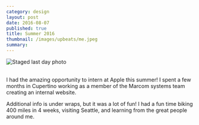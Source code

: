 ```yaml
---
category: design
layout: post
date: 2016-08-07
published: true
title: Summer 2016
thumbnail: /images/upbeats/me.jpeg
summary: 
---
```


<div class = "post-image">
<img alt ="Staged last day photo" src= "//images/upbeats/me.jpeg"/> <br/>
</div><br>

I had the amazing opportunity to intern at Apple this summer! I spent a few months in Cupertino working as a member of the Marcom systems team creating an internal website.

Additional info is under wraps, but it was a lot of fun! I had a fun time biking 400 miles in 4 weeks, visiting Seattle, and learning from the great people around me.